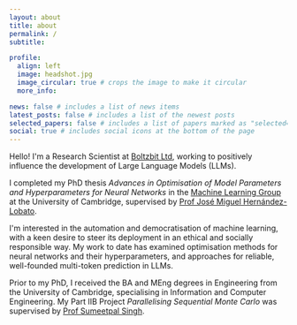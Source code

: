 ```yaml
---
layout: about
title: about
permalink: /
subtitle:

profile:
  align: left
  image: headshot.jpg
  image_circular: true # crops the image to make it circular
  more_info:   

news: false # includes a list of news items
latest_posts: false # includes a list of the newest posts
selected_papers: false # includes a list of papers marked as "selected={true}"
social: true # includes social icons at the bottom of the page
---
```


Hello! I'm a Research Scientist at [Boltzbit Ltd](https://boltzbit.com/), working to positively influence the development of Large Language Models (LLMs).

I completed my PhD thesis _Advances in Optimisation of Model Parameters and Hyperparameters for Neural Networks_ in the [Machine Learning Group](https://mlg.eng.cam.ac.uk) at the University of Cambridge, supervised by [Prof José Miguel Hernández-Lobato](https://jmhl.org/).

I'm interested in the automation and democratisation of machine learning, with a keen desire to steer its deployment in an ethical and socially responsible way. My work to date has examined optimisation methods for neural networks and their hyperparameters, and approaches for reliable, well-founded multi-token prediction in LLMs.

Prior to my PhD, I received the BA and MEng degrees in Engineering from the University of Cambridge, specialising in Information and Computer Engineering. My Part IIB Project _Parallelising Sequential Monte Carlo_ was supervised by [Prof Sumeetpal Singh](https://scholars.uow.edu.au/sumeetpal-singh).
